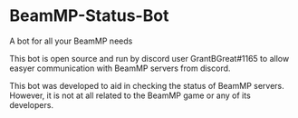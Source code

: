 # BeamMP-Status-Bot
 A bot for all your BeamMP needs

 This bot is open source and run by discord user GrantBGreat#1165 to allow easyer communication with BeamMP servers from discord.

 This bot was developed to aid in checking the status of BeamMP servers. However, it is not at all related to the BeamMP game or any of its developers.

